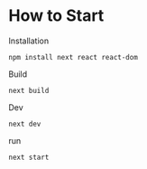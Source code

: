 # How to Start
Installation
```shell
npm install next react react-dom
```
Build
```shell
next build
```
Dev
```shell
next dev
```
run
```shell
next start
```
